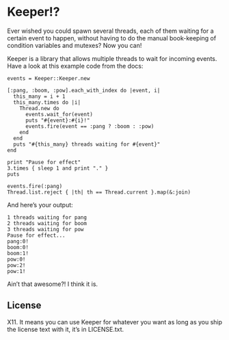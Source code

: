 Keeper!?
========
Ever wished you could spawn several threads, each of them waiting for a certain event to happen, without having to do the manual book-keeping of condition variables and mutexes? Now you can!

Keeper is a library that allows multiple threads to wait for incoming events. Have a look at this example code from the docs:

    events = Keeper::Keeper.new

    [:pang, :boom, :pow].each_with_index do |event, i|
      this_many = i + 1
      this_many.times do |i|
        Thread.new do
          events.wait_for(event)
          puts "#{event}:#{i}!"
          events.fire(event == :pang ? :boom : :pow)
        end
      end
      puts "#{this_many} threads waiting for #{event}"
    end

    print "Pause for effect"
    3.times { sleep 1 and print "." }
    puts

    events.fire(:pang)
    Thread.list.reject { |th| th == Thread.current }.map(&:join)
    
And here’s your output:

    1 threads waiting for pang
    2 threads waiting for boom
    3 threads waiting for pow
    Pause for effect...
    pang:0!
    boom:0!
    boom:1!
    pow:0!
    pow:2!
    pow:1!

Ain’t that awesome?! I think it is.

License
-------
X11. It means you can use Keeper for whatever you want as long as you ship the license text with it, it’s in LICENSE.txt.